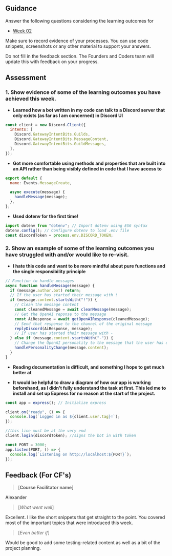 ## Guidance

Answer the following questions considering the learning outcomes for

- [Week 02](https://learn.foundersandcoders.com/course/syllabus/developer/week02-project02-chatbot/learning-outcomes/)

Make sure to record evidence of your processes. You can use code snippets, screenshots or any other material to support your answers.

Do not fill in the feedback section. The Founders and Coders team will update this with feedback on your progress.

## Assessment

### 1. Show evidence of some of the learning outcomes you have achieved this week.

- **Learned how a bot written in my code can talk to a Discord server that only exists (as far as I am concerned) in Discord UI**

```js
const client = new Discord.Client({
  intents: [
    Discord.GatewayIntentBits.Guilds,
    Discord.GatewayIntentBits.MessageContent,
    Discord.GatewayIntentBits.GuildMessages,
  ],
});
```

- **Got more comfortable using methods and properties that are built into an API rather than being visibly defined in code that I have access to**

```js
export default {
  name: Events.MessageCreate,

  async execute(message) {
    handleMessage(message);
  },
};
```

- **Used dotenv for the first time!**

```js
import dotenv from "dotenv"; // Import dotenv using ES6 syntax
dotenv.config(); // Configure dotenv to load .env file
const discordToken = process.env.DISCORD_TOKEN;
```

### 2. Show an example of some of the learning outcomes you have struggled with and/or would like to re-visit.

- **I hate this code and want to be more mindful about pure functions and the single responsibility principle**

```js
// Function to handle messages
async function handleMessage(message) {
  if (message.author.bot) return;
  // If the user has started their message with !
  if (message.content.startsWith("!")) {
    // Clean the message content
    const cleanedMessage = await cleanMessage(message);
    // Get the OpenAI reponse to the message
    const AiResponse = await getOpenAIResponse(cleanedMessage);
    // Send that response to the channel of the original message
    replyDiscord(AiResponse, message);
    // If user has started their message with -
  } else if (message.content.startsWith("-")) {
    // Change the OpenAI personality to the message that the user has entered
    handlePersonalityChange(message.content);
  }
}
```

- **Reading documentation is difficult, and something I hope to get much better at**

- **It would be helpful to draw a diagram of how our app is working beforehand, as I didn't fully understand the task at first. This led me to install and set up Express for no reason at the start of the project.**

```js
const app = express(); // Initialize express

client.on("ready", () => {
  console.log(`Logged in as ${client.user.tag}!`);
});

//this line must be at the very end
client.login(discordToken); //signs the bot in with token

const PORT = 3000;
app.listen(PORT, () => {
  console.log(`Listening on http://localhost:${PORT}`);
});
```

## Feedback (For CF's)

> [**Course Facilitator name**]

Alexander

> [*What went well*]

Excellent. I like the short snippets that get straight to the point. You covered most of the important topics that were introduced this week.

> [*Even better if*]

Would be good to add some testing-related content as well as a bit of the project planning.
